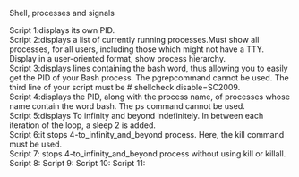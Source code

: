 Shell, processes and signals     
                                           
Script 1:displays its own PID.     
Script 2:displays a list of currently running processes.Must show all processes, for all users, including those which might not have a TTY. Display in a user-oriented format, show process hierarchy.       
Script 3:displays lines containing the bash word, thus allowing you to easily get the PID of your Bash process. The pgrepcommand cannot be used. The third line of your script must be # shellcheck disable=SC2009.        
Script 4:displays the PID, along with the process name, of processes whose name contain the word bash. The ps command cannot be used.      
Script 5:displays To infinity and beyond indefinitely. In between each iteration of the loop, a sleep 2 is added.     
Script 6:it stops 4-to_infinity_and_beyond process. Here, the kill command must be used.     
Script 7: stops 4-to_infinity_and_beyond process without using kill or killall.      
Script 8:
Script 9:
Script 10:
Script 11:
